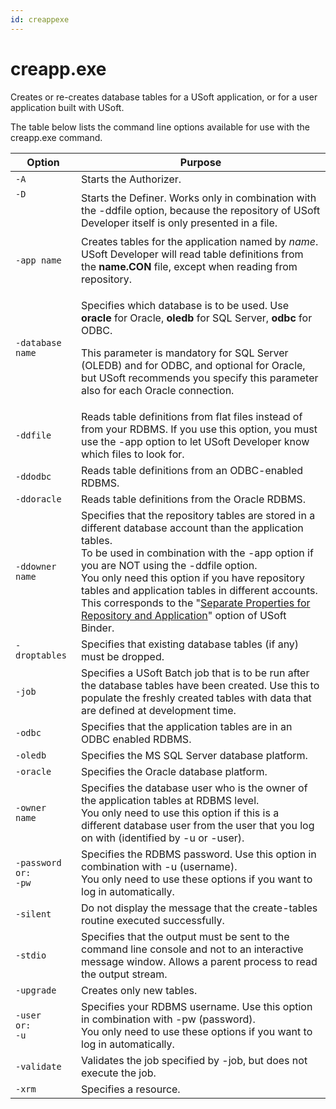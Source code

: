 ```yaml
---
id: creappexe
---
```


# creapp.exe

Creates or re-creates database tables for a USoft application, or for a user application built with USoft.

The table below lists the command line options available for use with the creapp.exe command.

|**Option**|**Purpose**|
|--------|--------|
|`-A`    |Starts the Authorizer.|
|`-D`<p> </p>|Starts the Definer. Works only in combination with the -ddfile option, because the repository of USoft Developer itself is only presented in a file.|
|`-app name`|Creates tables for the application named by *name*. USoft Developer will read table definitions from the **name.CON** file, except when reading from repository.|
|`-database name`|<p>Specifies which database is to be used. Use **oracle** for Oracle, **oledb** for SQL Server, **odbc** for ODBC.</p><p>This parameter is mandatory for SQL Server (OLEDB) and for ODBC, and optional for Oracle, but USoft recommends you specify this parameter also for each Oracle connection.</p>|
|`-ddfile`|Reads table definitions from flat files instead of from your RDBMS. If you use this option, you must use the -app option to let USoft Developer know which files to look for.|
|`-ddodbc`|Reads table definitions from an ODBC-enabled RDBMS.|
|`-ddoracle`|Reads table definitions from the Oracle RDBMS.|
|`-ddowner name`|Specifies that the repository tables are stored in a different database account than the application tables.<br/>			To be used in combination with the -app option if you are NOT using the -ddfile option.<br/>			You only need this option if you have repository tables and application tables in different accounts.<br/>			This corresponds to the "[Separate Properties for Repository and Application](/USoft_for_administrators/USoft_Binder/USoft_Binder_for_administrators.md)" option of USoft Binder.|
|`-droptables`|Specifies that existing database tables (if any) must be dropped.|
|`-job`  |Specifies a USoft Batch job that is to be run after the database tables have been created. Use this to populate the freshly created tables with data that are defined at development time.|
|`-odbc` |Specifies that the application tables are in an ODBC enabled RDBMS.|
|`-oledb`|Specifies the MS SQL Server database platform.|
|`-oracle`|Specifies the Oracle database platform.|
|`-owner name`|Specifies the database user who is the owner of the application tables at RDBMS level.<br/>			You only need to use this option if this is a different database user from the user that you log on with (identified by -u or -user).|
|<pre><code>-password <br/>or:<br/>-pw </code></pre>|Specifies the RDBMS password. Use this option in combination with -u (username).<br/>			You only need to use these options if you want to log in automatically.|
|`-silent`|Do not display the message that the create-tables routine executed successfully.|
|`-stdio`|Specifies that the output must be sent to the command line console and not to an interactive message window. Allows a parent process to read the output stream.|
|`-upgrade`|Creates only new tables.|
|<pre><code>-user <br/>or:<br/>-u </code></pre>|Specifies your RDBMS username. Use this option in combination with -pw (password).<br/>			You only need to use these options if you want to log in automatically.|
|`-validate`|Validates the job specified by -job, but does not execute the job.|
|`-xrm`  |Specifies a resource.|



 